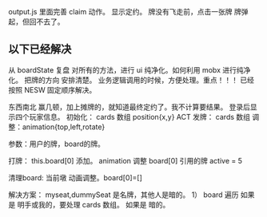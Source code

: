 output.js 里面完善 claim 动作。 显示定约。
牌没有飞走前，点击一张牌 牌弹起，但回不去了。






以下已经解决
-----------------------

从 boardState 复盘
对所有的方法，进行 ui 纯净化。如何利用 mobx 进行纯净化。
把牌的方向 安排清楚。 业务逻辑调用的时候，方便处理。重点！！！
  已经按照 NESW 固定顺序解决。


<!-- 飞走的牌 索引。
board索引恢复。
上一墩牌 如何回复。
断线重连 方位问题。
如何取出一张牌打出去。尤其是对手的牌。打出去 然后正过来。 -->

东西南北 赢几顿，加上摊牌的，就知道最终定约了。我不计算要结果。
登录后显示四个玩家信息。
初始化：  cards 数组 position{x,y} ACT
发牌：    cards 数组 调整：animation{top,left,rotate}

参数：用户的牌，board的牌。

打牌：    this.board[0] 添加。 animation 调整
          board[0] 引用的牌 active = 5

清理board: 当前墩 动画调整。board[0]=[]


解决方案：
myseat,dummySeat 是名牌，其他人是暗的。
1） board 遍历 
    如果是 明手或我的，要处理 cards 数组。
    如果是 暗的。